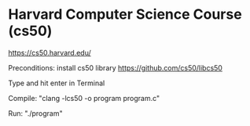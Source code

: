 # Harvard Computer Science Course (cs50)
https://cs50.harvard.edu/

Preconditions:
install cs50 library
https://github.com/cs50/libcs50

Type and hit enter in Terminal

Compile:
"clang -lcs50 -o program program.c"

Run:
"./program"
